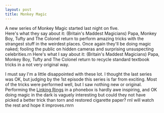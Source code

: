 ```yaml
--- 
layout: post
title: Monkey Magic
---
```

A new series of Monkey Magic started last night on five.<br />Here's what they say about it:
(Britain's Maddest Magicians) Papa, Monkey Boy, Tufty and The Colonel return to perform amazing tricks with the strangest stuff in the weirdest places. Once again they'll be doing magic naked; fooling the public on hidden cameras and surprising unsuspecting celebrities.rn
Here's what I say about it:
(Britain's Maddest Magicians) Papa, Monkey Boy, Tufty and The Colonel return to recycle standard textbook tricks in a not very original way.

I must say I'm a little disappointed with these lot. I thought the last series was OK, but judging by the 1st episode this series is far from exciting. Most of the tricks were performed well, but I saw nothing new or original. Performing the [Linking Rings](http://www.awin1.com/awclick.php?awinmid=809&awinaffid=45161&p=http://www.world-of-magic.co.uk/magic.asp?id=267) in a phonebox is hardly awe inspiring, and OK doing magic in the dark is vaguely interesting but could they not have picked a better trick than torn and restored cigarette paper?
rnI will watch the rest and hope it improves.rnrn
